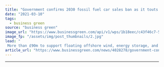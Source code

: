 ```yaml
---
title: "Government confirms 2030 fossil fuel car sales ban as it touts new £20m EV funding package"
date: "2021-03-10"
tags: 
  - business green
source: "business green"
image_url: "https://www.businessgreen.com/api/v1/wps/1b18eec/c43f46c7-5d47-45a7-ba5c-31cbdde70f7e/3/iStock-1183367421-electric-vehicle-charge-points-185x114.jpg"
image_fp: "/assets/img/post_thumbnails/2.jpg"
lead: "
 More than £90m to support floating offshore wind, energy storage, and biomass has also been confirmed following last week's Budget ..."
article_url: "https://www.businessgreen.com/news/4028278/government-confirms-2030-fossil-fuel-car-sales-ban-touts-gbp20m-ev-funding-package"
---
```


---
